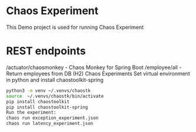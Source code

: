 # Chaos Experiment
This Demo project is used for running Chaos Experiment

# REST endpoints
/actuator/chaosmonkey - Chaos Monkey for Spring Boot
/employee/all - Return employees from DB (H2)
Chaos Experiments
Set virtual environment in python and install chaostoolkit-spring

```sh
python3 -m venv ~/.venvs/chaostk
source  ~/.venvs/chaostk/bin/activate
pip install chaostoolkit
pip install chaostoolkit-spring
Run the experiment: 
chaos run exception_experiment.json 
chaos run latency_experiment.json
```
